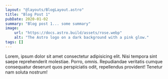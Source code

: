 ```yaml
---
layout: "@layouts/BlogLayout.astro"
title: "Blog Post 1"
pubDate: 2020-01-02
summary: "Blog post 1... some summary"
image:
    url: "https://docs.astro.build/assets/rose.webp"
    alt: "The Astro logo on a dark background with a pink glow."
tags: []
---
```


Lorem, ipsum dolor sit amet consectetur adipisicing elit. Nisi tempora sint saepe reprehenderit molestiae. Porro, omnis. Repudiandae veritatis cumque consequatur deserunt quos perspiciatis odit, repellendus provident! Tenetur nam soluta nostrum!
